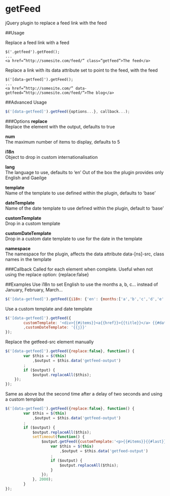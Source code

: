 getFeed
=======

jQuery plugin to replace a feed link with the feed

##Usage

Replace a feed link with a feed
```
$('.getfeed').getFeed();
...
<a href=”http://somesite.com/feed/” class=”getfeed”>The feed</a>
```

Replace a link with its data attribute set to point to the feed, with the feed
```
$('[data-getfeed]').getFeed();
...
<a href=”http://somesite.com/” data-getfeed=”http://somesite.com/feed/”>The blog</a>
```

##Advanced Usage
```javascript
$('[data-getfeed]').getFeed({options...}, callback...);
```

###Options
**replace**  
Replace the element with the output, defaults to true

**num**  
The  maximum number of items to display, defaults to 5

**i18n**  
Object to drop in custom internationalisation

**lang**  
The language to use, defaults to ‘en’
Out of the box the plugin provides only English and Gaeilge

**template**  
Name of the template to use defined within the plugin, defaults to ‘base’

**dateTemplate**  
Name of the date template to use defined within the plugin, default to ‘base’

**customTemplate**  
Drop in a custom template

**customDateTemplate**  
Drop in a custom date template to use for the date in the template

**namespace**  
The namespace for the plugin, affects the data attribute data-[ns]-src, class names in the template

###Callback
Called for each element when complete. Useful when not using the replace option: {replace:false}

##Examples
Use i18n to set English to use the months a, b, c… instead of January, February, March…
```javascript
$('[data-getfeed]').getFeed({i18n: {'en': {months:['a','b','c','d','e','f','g','h','i','j','k','l']}}});
```

Use a custom template and date template
```javascript
$('[data-getfeed]').getFeed({
        customTemplate: '<div>{{#items}}<a{{href}}>{{title}}</a> {{#datetemplate}}{{/datetemplate}}{{/items}}</div>'
        ,customDateTemplate: '{{j}}'
});
```

Replace the getfeed-src element manually
```javascript
$('[data-getfeed]').getFeed({replace:false}, function() {
        var $this = $(this)
            ,$output = $this.data('getfeed-output')
        ;
        if ($output) {
            $output.replaceAll($this);
    });
});
```

Same as above but the second time after a delay of two seconds and using a custom template
```javascript
$('[data-getfeed]').getFeed({replace:false}, function() {
        var $this = $(this)
            ,$output = $this.data('getfeed-output')
        ;
        if ($output) {
            $output.replaceAll($this);
            setTimeout(function() {
                $output.getFeed({customTemplate:'<p>{{#items}}{{#last}} and {{/last}}<a{{href}}>{{title}}</a>{{#notlasttwo}}, {{/notlasttwo}}{{/items}}</p>'}, function() {
                    var $this = $(this)
                        ,$output = $this.data('getfeed-output')
                    ;
                    if ($output) {
                        $output.replaceAll($this);
                    }
                });
            }, 2000);
        }
});
```


